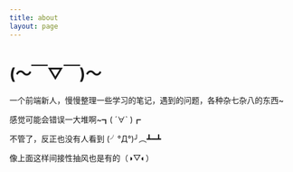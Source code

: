 ```yaml
---
title: about
layout: page
---
```


# (～￣▽￣)～

一个前端新人，慢慢整理一些学习的笔记，遇到的问题，各种杂七杂八的东西~

感觉可能会错误一大堆啊~┓( ´∀` )┏

不管了，反正也没有人看到 (╯°Д°)╯︵┻━┻

像上面这样间接性抽风也是有的（◑▽◐）